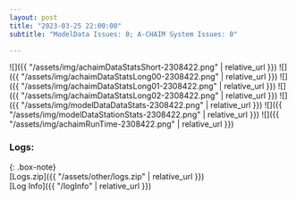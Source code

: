 ```yaml
---
layout: post
title: "2023-03-25 22:00:00"
subtitle: "ModelData Issues: 0; A-CHAIM System Issues: 0"

---
```


![]({{ "/assets/img/achaimDataStatsShort-2308422.png" | relative_url }})
![]({{ "/assets/img/achaimDataStatsLong00-2308422.png" | relative_url }})
![]({{ "/assets/img/achaimDataStatsLong01-2308422.png" | relative_url }})
![]({{ "/assets/img/achaimDataStatsLong02-2308422.png" | relative_url }})
![]({{ "/assets/img/modelDataDataStats-2308422.png" | relative_url }})
![]({{ "/assets/img/modelDataStationStats-2308422.png" | relative_url }})
![]({{ "/assets/img/achaimRunTime-2308422.png" | relative_url }})





### Logs:  
  
{: .box-note}  
[Logs.zip]({{ "/assets/other/logs.zip" | relative_url }})  
[Log Info]({{ "/logInfo" | relative_url }})  

